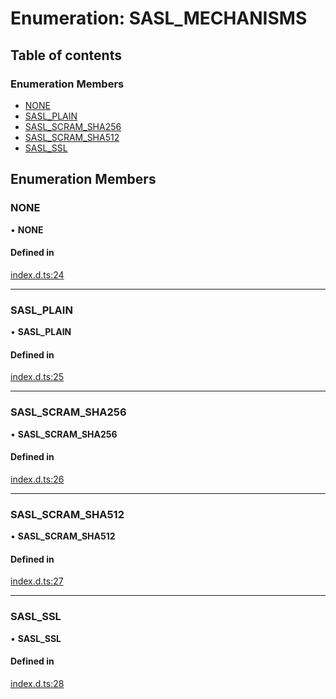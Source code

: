 # Enumeration: SASL\_MECHANISMS

## Table of contents

### Enumeration Members

- [NONE](SASL_MECHANISMS.md#none)
- [SASL\_PLAIN](SASL_MECHANISMS.md#sasl_plain)
- [SASL\_SCRAM\_SHA256](SASL_MECHANISMS.md#sasl_scram_sha256)
- [SASL\_SCRAM\_SHA512](SASL_MECHANISMS.md#sasl_scram_sha512)
- [SASL\_SSL](SASL_MECHANISMS.md#sasl_ssl)

## Enumeration Members

### NONE

• **NONE**

#### Defined in

[index.d.ts:24](https://github.com/mostafa/xk6-kafka/blob/6551819/index.d.ts#L24)

___

### SASL\_PLAIN

• **SASL\_PLAIN**

#### Defined in

[index.d.ts:25](https://github.com/mostafa/xk6-kafka/blob/6551819/index.d.ts#L25)

___

### SASL\_SCRAM\_SHA256

• **SASL\_SCRAM\_SHA256**

#### Defined in

[index.d.ts:26](https://github.com/mostafa/xk6-kafka/blob/6551819/index.d.ts#L26)

___

### SASL\_SCRAM\_SHA512

• **SASL\_SCRAM\_SHA512**

#### Defined in

[index.d.ts:27](https://github.com/mostafa/xk6-kafka/blob/6551819/index.d.ts#L27)

___

### SASL\_SSL

• **SASL\_SSL**

#### Defined in

[index.d.ts:28](https://github.com/mostafa/xk6-kafka/blob/6551819/index.d.ts#L28)
